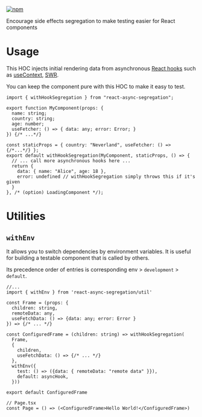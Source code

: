 [![npm](https://img.shields.io/npm/v/react-async-segregation)](https://npmjs.com/package/react-async-segregation)

Encourage side effects segregation to make testing easier for React components

# Usage

This HOC injects initial rendering data from asynchronous [React hooks](https://reactjs.org/docs/hooks-intro.html) such
as [useContext](https://reactjs.org/docs/hooks-reference.html#usecontext), [SWR](https://swr.vercel.app/).

You can keep the component pure with this HOC to make it easy to test.

```tsx
import { withHookSegregation } from "react-async-segregation";

export function MyComponent(props: {
  name: string;
  country: string;
  age: number;
  useFetcher: () => { data: any; error: Error; }
}) {/* ...*/}

const staticProps = { country: "Neverland", useFetcher: () => {/*...*/} };
export default withHookSegregation(MyComponent, staticProps, () => {
  // ... call more asynchronous hooks here ...
  return {
    data: { name: "Alice", age: 18 },
    error: undefined // withHookSegregation simply throws this if it's given
  }
}, /* (option) LoadingComponent */);
```

# Utilities

## `withEnv`

It allows you to switch dependencies by environment variables.
It is useful for building a testable component that is called by others.

Its precedence order of entries is corresponding env > `development` > `default`.

```tsx
//...
import { withEnv } from 'react-async-segregation/util'

const Frame = (props: {
  children: string,
  remoteData: any,
  useFetchData: () => {data: any; error: Error }
}) => {/* ... */}

const ConfiguredFrame = (children: string) => withHookSegregation(
  Frame,
  {
    children,
    useFetchData: () => {/* ... */}
  },
  withEnv({
    test: () => ({data: { remoteData: "remote data" }}),
    default: asyncHook,
  }))

export default ConfiguredFrame

// Page.tsx
const Page = () => (<ConfiguredFrame>Hello World!</ConfiguredFrame>)
```
